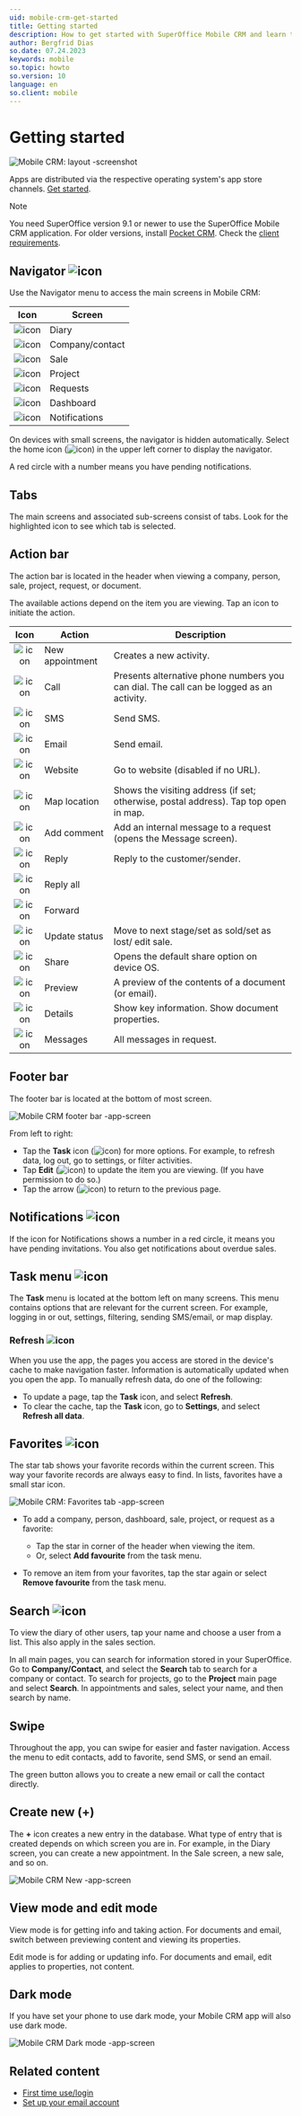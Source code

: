 ```yaml
---
uid: mobile-crm-get-started
title: Getting started
description: How to get started with SuperOffice Mobile CRM and learn the user interface.
author: Bergfrid Dias
so.date: 07.24.2023
keywords: mobile
so.topic: howto
so.version: 10
language: en
so.client: mobile
---
```


# Getting started

![Mobile CRM: layout -screenshot][img1]

Apps are distributed via the respective operating system's app store channels. [Get started][1].

> [!NOTE]
> You need SuperOffice version 9.1 or newer to use the SuperOffice Mobile CRM application. For older versions, install [Pocket CRM][3]. Check the [client requirements][4].

## Navigator ![icon][img17]

Use the Navigator menu to access the main screens in Mobile CRM:

| Icon | Screen |
|:-:|---|
| ![icon][img10] | Diary |
| ![icon][img11] | Company/contact |
| ![icon][img12] | Sale |
| ![icon][img13] | Project |
| ![icon][img14] | Requests |
| ![icon][img15] | Dashboard |
| ![icon][img16] | Notifications |

On devices with small screens, the navigator is hidden automatically. Select the home icon (![icon][img17]) in the upper left corner to display the navigator.

A red circle with a number means you have pending notifications.

## Tabs

The main screens and associated sub-screens consist of tabs. Look for the highlighted icon to see which tab is selected.

## Action bar

The action bar is located in the header when viewing a company, person, sale, project, request, or document.

The available actions depend on the item you are viewing. Tap an icon to initiate the action.

| Icon | Action | Description |
|:-:|---|---|
| ![icon][img20] | New appointment | Creates a new activity. |
| ![icon][img21] | Call | Presents alternative phone numbers you can dial. The call can be logged as an activity. |
| ![icon][img22] | SMS | Send SMS. |
| ![icon][img23] | Email | Send email. |
| ![icon][img24] | Website | Go to website (disabled if no URL). |
| ![icon][img25] | Map location | Shows the visiting address (if set; otherwise, postal address). Tap top open in map. |
| ![icon][img30] | Add comment | Add an internal message to a request (opens the Message screen).|
| ![icon][img26] | Reply | Reply to the customer/sender. |
| ![icon][img27] | Reply all | |
| ![icon][img28] | Forward | |
| ![icon][img29] | Update status | Move to next stage/set as sold/set as lost/ edit sale. |
| ![icon][img31] | Share | Opens the default share option on device OS. |
| ![icon][img9] | Preview | A preview of the contents of a document (or email). |
| ![icon][img19] | Details | Show key information. Show document properties. |
| ![icon][img33] | Messages | All messages in request. |

## Footer bar

The footer bar is located at the bottom of most screen.

![Mobile CRM footer bar -app-screen][img2]

From left to right:

* Tap the **Task** icon (![icon][img8]) for more options. For example, to refresh data, log out, go to settings, or filter activities.
* Tap **Edit** (![icon][img32]) to update the item you are viewing. (If you have permission to do so.)
* Tap the arrow (![icon][img18]) to return to the previous page.

## Notifications ![icon][img4]

If the icon for Notifications shows a number in a red circle, it means you have pending invitations. You also get notifications about overdue sales.

## Task menu ![icon][img8]

The **Task** menu is located at the bottom left on many screens. This menu contains options that are relevant for the current screen. For example, logging in or out, settings, filtering, sending SMS/email, or map display.

### Refresh ![icon][img5]

When you use the app, the pages you access are stored in the device's cache to make navigation faster. Information is automatically updated when you open the app. To manually refresh data, do one of the following:

* To update a page, tap the **Task** icon, and select **Refresh**.
* To clear the cache, tap the **Task** icon, go to **Settings**, and select **Refresh all data**.

## Favorites ![icon][img6]

The star tab shows your favorite records within the current screen. This way your favorite records are always easy to find. In lists, favorites have a small star icon.

![Mobile CRM: Favorites tab -app-screen][img3]

* To add a company, person, dashboard, sale, project, or request as a favorite:

  * Tap the star in corner of the header when viewing the item.
  * Or, select **Add favourite** from the task menu.

* To remove an item from your favorites, tap the star again or select **Remove favourite** from the task menu.

## Search ![icon][img7]

To view the diary of other users, tap your name and choose a user from a list. This also apply in the sales section.

In all main pages, you can search for information stored in your SuperOffice. Go to **Company/Contact**, and select the **Search** tab to search for a company or contact. To search for projects, go to the **Project** main page and select **Search**. In appointments and sales, select your name, and then search by name.

## Swipe

Throughout the app, you can swipe for easier and faster navigation. Access the menu to edit contacts, add to favorite, send SMS, or send an email.

The green button allows you to create a new email or call the contact directly.

## Create new (+)

The **+** icon creates a new entry in the database. What type of entry that is created depends on which screen you are in. For example, in the Diary screen, you can create a new appointment. In the Sale screen, a new sale, and so on.

![Mobile CRM New -app-screen][img42]

## View mode and edit mode

View mode is for getting info and taking action. For documents and email, switch between previewing content and viewing its properties.

Edit mode is for adding or updating info. For documents and email, edit applies to properties, not content.

## Dark mode

If you have set your phone to use dark mode, your Mobile CRM app will also use dark mode.

![Mobile CRM Dark mode -app-screen][img43]

## Related content

* [First time use/login][1]
* [Set up your email account][2]

<!-- Referenced links -->
[1]: login.md
[2]: set-up-email.md
[3]: ../../pocket-crm/install.md
[4]: ../client-requirements.md

<!-- Referenced images -->
[img1]: media/layout.jpg
[img2]: media/footer.png
[img3]: media/fav.png

[img4]: ../../../../../common/icons/mobile/nav-notifications.png
[img5]: ../../../../../common/icons/mobile/refresh.png
[img6]: ../../../../../common/icons/mobile/star.png
[img7]: ../../../../../common/icons/mobile/search.png
[img8]: ../../../../../common/icons/mobile/taskmenu.png
[img9]: ../../../../../common/icons/mobile/document-preview.png
[img10]: ../../../../../common/icons/mobile/nav-time-h32.png
[img11]: ../../../../../common/icons/mobile/company-h32.png
[img12]: ../../../../../common/icons/mobile/nav-sale-h32.png
[img13]: ../../../../../common/icons/mobile/nav-project-h32.png
[img14]: ../../../../../common/icons/mobile/ticket-home-h32.png
[img15]: ../../../../../common/icons/mobile/dashboard-h32.png
[img16]: ../../../../../common/icons/mobile/nav-notifications-h32.png
[img17]: ../../../../../common/icons/mobile/nav-home.png
[img18]: ../../../../../common/icons/mobile/swipe-replay.png
[img19]: ../../../../../common/icons/mobile/details.png
[img20]: ../../../../../common/icons/mobile/calendar-plus.png
[img21]: ../../../../../common/icons/mobile/cellphone-iphone.png
[img22]: ../../../../../common/icons/mobile/sms-header.png
[img23]: ../../../../../common/icons/mobile/email-ikon.png
[img24]: ../../../../../common/icons/mobile/show-url.png
[img25]: ../../../../../common/icons/mobile/map-marker.png
[img26]: ../../../../../common/icons/mobile/request-reply.png
[img27]: ../../../../../common/icons/mobile/mail-reply-all.png
[img28]: ../../../../../common/icons/mobile/mail-forward.png
[img29]: ../../../../../common/icons/mobile/setstage.png
[img30]: ../../../../../common/icons/addcomment.png
[img31]: ../../../../../common/icons/mobile/document-share.png
[img32]: ../../../../../common/icons/mobile/edit.png
[img33]: ../../../../../common/icons/mobile/messages.png

[img42]: ../../../../../release-notes/mobile/media/mobile-new-floating-button.png
[img43]: ../../../../../release-notes/mobile/media/img399.jpg
